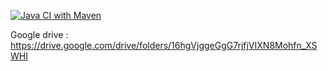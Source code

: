 [![Java CI with Maven](https://github.com/AcademyHeig-vd/PRO-Project/actions/workflows/maven.yml/badge.svg)](https://github.com/AcademyHeig-vd/PRO-Project/actions/workflows/maven.yml)



Google drive : https://drive.google.com/drive/folders/16hgVjggeGgG7rjfjVIXN8Mohfn_XSWHI
